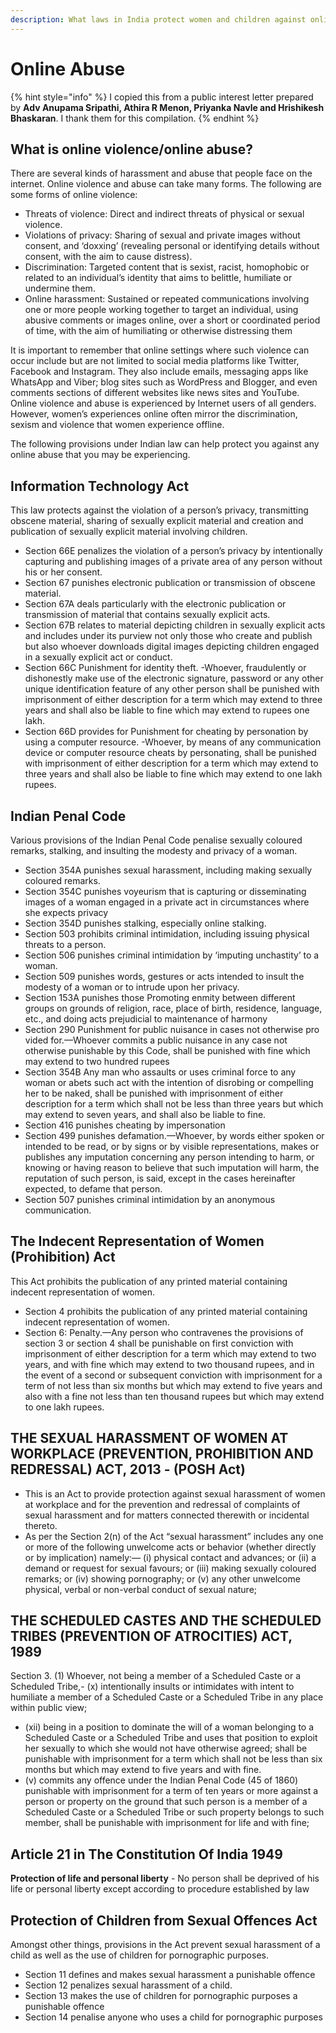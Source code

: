 ```yaml
---
description: What laws in India protect women and children against online abuse?
---
```


# Online Abuse

{% hint style="info" %}
I copied this from a public interest letter prepared by **Adv Anupama Sripathi, Athira R Menon, Priyanka Navle and Hrishikesh Bhaskaran**. I thank them for this compilation.
{% endhint %}

## What is online violence/online abuse? 

There are several kinds of harassment and abuse that people face on the internet. Online violence and abuse can take many forms. The following are some forms of online violence: 

* Threats of violence​: Direct and indirect threats of physical or sexual violence. 
* Violations of privacy: Sharing of sexual and private images without consent, and ‘doxxing’ \(revealing personal or identifying details without consent, with the aim to cause distress\). 
* Discrimination: Targeted content that is sexist, racist, homophobic or related to an individual’s identity that aims to belittle, humiliate or undermine them. 
* Online harassment: Sustained or repeated communications involving one or more people working together to target an individual, using abusive comments or images online, over a short or coordinated period of time, with the aim of humiliating or otherwise distressing them

It is important to remember that online settings where such violence can occur include but are not limited to social media platforms like Twitter, Facebook and Instagram. They also include emails, messaging apps like WhatsApp and Viber; blog sites such as WordPress and Blogger, and even comments sections of different websites like news sites and YouTube. Online violence and abuse is experienced by Internet users of all genders. However, women’s experiences online often mirror the discrimination, sexism and violence that women experience offline.

The following provisions under Indian law can help protect you against any online abuse that you may be experiencing. 

## Information Technology Act

This law protects against the violation of a person’s privacy, transmitting obscene material, sharing of sexually explicit material and creation and publication of sexually explicit material involving children.

* Section 66E penalizes the violation of a person’s privacy by intentionally capturing and publishing images of a private area of any person without his or her consent. 
* Section 67 punishes electronic publication or transmission of obscene material. 
* Section 67A deals particularly with the electronic publication or transmission of material that contains sexually explicit acts. 
* Section 67B relates to material depicting children in sexually explicit acts and includes under its purview not only those who create and publish but also whoever downloads digital images depicting children engaged in a sexually explicit act or conduct. 
* Section 66C Punishment for identity theft. -Whoever, fraudulently or dishonestly make use of the electronic signature, password or any other unique identification feature of any other person shall be punished with imprisonment of either description for a term which may extend to three years and shall also be liable to fine which may extend to rupees one lakh. 
* Section 66D provides for ​Punishment for cheating by personation by using a computer resource. -Whoever, by means of any communication device or computer resource cheats by personating, shall be punished with imprisonment of either description for a term which may extend to three years and shall also be liable to fine which may extend to one lakh rupees.

## Indian Penal Code

Various provisions of the Indian Penal Code penalise sexually coloured remarks, stalking, and insulting the modesty and privacy of a woman.

* Section 354A punishes sexual harassment, including making sexually coloured remarks. 
* Section 354C punishes voyeurism that is capturing or disseminating images of a woman engaged in a private act in circumstances where she expects privacy 
* Section 354D punishes stalking, especially online stalking. 
* Section 503 prohibits criminal intimidation, including issuing physical threats to a person. 
* Section 506 punishes criminal intimidation by ‘imputing unchastity’ to a woman. 
* Section 509 punishes words, gestures or acts intended to insult the modesty of a woman or to intrude upon her privacy. 
* Section 153A punishes those ​Promoting enmity between different groups on grounds of religion, race, place of birth, residence, language, etc., and doing acts prejudicial to maintenance of harmony 
* Section 290 Punishment for public nuisance in cases not otherwise pro​vided for.—Whoever commits a public nuisance in any case not otherwise punishable by this Code, shall be punished with fine which may extend to two hundred rupees 
* Section 354B ​Any man who assaults or uses criminal force to any woman or abets such act with the intention of disrobing or compelling her to be naked, shall be punished with imprisonment of either description for a term which shall not be less than three years but which may extend to seven years, and shall also be liable to fine. 
* Section 416 punishes cheating by impersonation 
* Section 499 punishes defamation.—Whoever, by words either spoken or intended to be read, or by signs or by visible representations, makes or publishes any imputation concerning any person intending to harm, or knowing or having reason to believe that such imputation will harm, the reputation of such person, is said, except in the cases hereinafter expected, to defame that person. 
* Section 507 punishes criminal intimidation by an anonymous communication.

## The Indecent Representation of Women \(Prohibition\) Act

This Act prohibits the publication of any printed material containing indecent representation of women.

* Section 4 prohibits the publication of any printed material containing indecent representation of women. 
* Section 6: ​Penalty.—Any person who contravenes the provisions of section 3 or section 4 shall be punishable on first conviction with imprisonment of either description for a term which may extend to two years, and with fine which may extend to two thousand rupees, and in the event of a second or subsequent conviction with imprisonment for a term of not less than six months but which may extend to five years and also with a fine not less than ten thousand rupees but which may extend to one lakh rupees.

## THE SEXUAL HARASSMENT OF WOMEN AT WORKPLACE \(PREVENTION, PROHIBITION AND REDRESSAL\) ACT, 2013 - \(POSH Act\)

* This is an Act to provide protection against sexual harassment of women at workplace and for the prevention and redressal of complaints of sexual harassment and for matters connected therewith or incidental thereto. 
* As per the Section 2\(n\) of the Act “sexual harassment” includes any one or more of the following unwelcome acts or behavior \(whether directly or by implication\) namely:— \(i\) physical contact and advances; or \(ii\) a demand or request for sexual favours; or \(iii\) making sexually coloured remarks; or \(iv\) showing pornography; or \(v\) any other unwelcome physical, verbal or non-verbal conduct of sexual nature;

## THE SCHEDULED CASTES AND THE SCHEDULED TRIBES \(PREVENTION OF ATROCITIES\) ACT, 1989

Section 3. \(1\) Whoever, not being a member of a Scheduled Caste or a Scheduled Tribe,- \(x\) intentionally insults or intimidates with intent to humiliate a member of a Scheduled Caste or a Scheduled Tribe in any place within public view;

* \(xii\) being in a position to dominate the will of a woman belonging to a Scheduled Caste or a Scheduled Tribe and uses that position to exploit her sexually to which she would not have otherwise agreed; shall be punishable with imprisonment for a term which shall not be less than six months but which may extend to five years and with fine. 
* \(v\) commits any offence under the Indian Penal Code \(45 of 1860\) punishable with imprisonment for a term of ten years or more against a person or property on the ground that such person is a member of a Scheduled Caste or a Scheduled Tribe or such property belongs to such member, shall be punishable with imprisonment for life and with fine;

## Article 21 in The Constitution Of India 1949

**Protection of life and personal liberty** - No person shall be deprived of his life or personal liberty except according to procedure established by law

## Protection of Children from Sexual Offences Act 

Amongst other things, provisions in the Act prevent sexual harassment of a child as well as the use of children for pornographic purposes. 

* Section 11 defines and makes sexual harassment a punishable offence 
* Section 12 penalizes sexual harassment of a child. 
* Section 13 makes the use of children for pornographic purposes a punishable offence 
* Section 14 penalise anyone who uses a child for pornographic purposes







